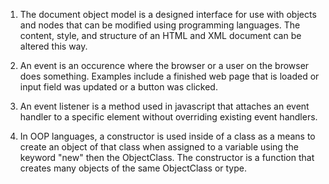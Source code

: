 1. The document object model is a designed interface for use with objects and nodes that can be modified using programming languages. The content, style, and structure of an HTML and XML document can be altered this way.

2. An event is an occurence where the browser or a user on the browser does something. Examples include a finished web page that is loaded or input field was updated or a button was clicked.

3. An event listener is a method used in javascript that attaches an event handler to a specific element without overriding existing event handlers.

4. In OOP languages, a constructor is used inside of a class as a means to create an object of that class when assigned to a variable using the keyword "new" then the ObjectClass. The constructor is a function that creates many objects of the same ObjectClass or type.